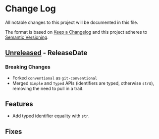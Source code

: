 # Change Log
All notable changes to this project will be documented in this file.

The format is based on [Keep a Changelog](http://keepachangelog.com/)
and this project adheres to [Semantic Versioning](http://semver.org/).

<!-- next-header -->
## [Unreleased] - ReleaseDate

### Breaking Changes

- Forked `conventional` as `git-conventional`
- Merged `Simple` and `Typed` APIs (identifiers are typed, otherwise `str`s), removing the need to pull in a trait.

## Features

- Add typed identifier equality with `str`.

## Fixes

<!-- next-url -->
[Unreleased]: https://github.com/assert-rs/predicates-rs/compare/ccaed9b35854a3536c4a2c89b89e33fbc5b6b4e4...HEAD
